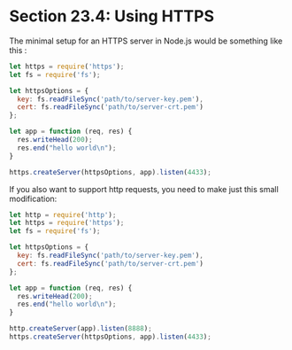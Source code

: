 # Section 23.4: Using HTTPS

The minimal setup for an HTTPS server in Node.js would be something like this :
```js
let https = require('https');
let fs = require('fs');

let httpsOptions = {
  key: fs.readFileSync('path/to/server-key.pem'),
  cert: fs.readFileSync('path/to/server-crt.pem')
};

let app = function (req, res) {
  res.writeHead(200);
  res.end("hello world\n");
}

https.createServer(httpsOptions, app).listen(4433);
```

If you also want to support http requests, you need to make just this small 
modification:
```js
let http = require('http');
let https = require('https');
let fs = require('fs');

let httpsOptions = {
  key: fs.readFileSync('path/to/server-key.pem'),
  cert: fs.readFileSync('path/to/server-crt.pem')
};

let app = function (req, res) {
  res.writeHead(200);
  res.end("hello world\n");
}

http.createServer(app).listen(8888);
https.createServer(httpsOptions, app).listen(4433);
```